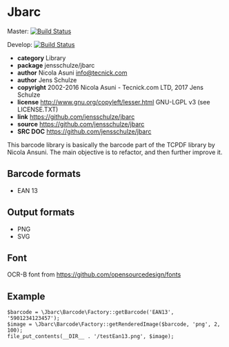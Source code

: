 # Jbarc

Master: [![Build Status](https://travis-ci.org/jensschulze/jbarc.svg?branch=master)](https://travis-ci.org/jensschulze/jbarc)

Develop: [![Build Status](https://travis-ci.org/jensschulze/jbarc.svg?branch=develop)](https://travis-ci.org/jensschulze/jbarc)

* **category**    Library
* **package**     jensschulze/jbarc
* **author**      Nicola Asuni <info@tecnick.com>
* **author**      Jens Schulze
* **copyright**   2002-2016 Nicola Asuni - Tecnick.com LTD, 2017 Jens Schulze
* **license**     http://www.gnu.org/copyleft/lesser.html GNU-LGPL v3 (see LICENSE.TXT)
* **link**        https://github.com/jensschulze/jbarc
* **source**      https://github.com/jensschulze/jbarc
* **SRC DOC**     https://github.com/jensschulze/jbarc

This barcode library is basically the barcode part of the TCPDF library by Nicola Ansuni. The main objective is to refactor, and then further improve it.  

## Barcode formats
* EAN 13

## Output formats
* PNG
* SVG

## Font
OCR-B font from https://github.com/opensourcedesign/fonts

## Example
    $barcode = \Jbarc\Barcode\Factory::getBarcode('EAN13', '5901234123457');
    $image = \Jbarc\Barcode\Factory::getRenderedImage($barcode, 'png', 2, 100);
    file_put_contents(__DIR__ . '/testEan13.png', $image);
